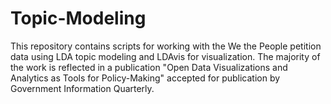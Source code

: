 # Topic-Modeling
This repository contains scripts for working with the We the People petition data using LDA topic modeling and LDAvis for visualization. The majority of the work is reflected in a publication "Open Data Visualizations and Analytics as Tools for Policy-Making" accepted for publication by Government Information Quarterly.
